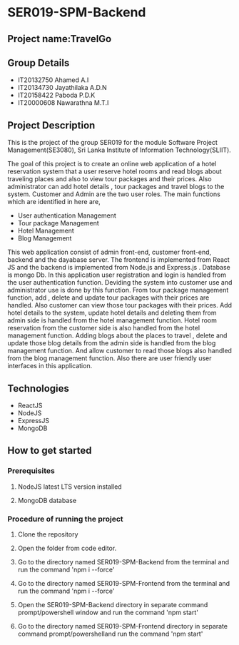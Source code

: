 # SER019-SPM-Backend
## Project name:TravelGo 
## Group Details

* IT20132750 Ahamed A.I
* IT20134730 Jayathilaka A.D.N
* IT20158422 Paboda P.D.K
* IT20000608 Nawarathna M.T.I

## Project Description

This is the project of the group SER019 for the module Software Project Management(SE3080), Sri Lanka Institute of Information Technology(SLIIT).


The goal of this project is to create an online web application of a hotel reservation system that a user reserve hotel rooms and read blogs about traveling places and also to view tour packages and their prices. Also administrator can add hotel details , tour packages and travel blogs to the system. Customer and Admin are the two user roles. The main functions which are identified in here are,

* User authentication Management
* Tour package  Management
* Hotel Management
* Blog Management


This web application consist of admin front-end, customer front-end, backend and the dayabase server. The frontend is implemented from React JS and the backend is implemented from Node.js and Express.js . Database is mongo Db. In this application user registration and login is handled from the user authentication function. Deviding the system into customer use and administrator use is done by this function. From tour package management function, add , delete and update tour packages with their prices are handled. Also customer can view those tour packages with 
their prices. Add hotel details to the system, update hotel details and deleting them from admin side is handled from the hotel management function. Hotel room reservation from the customer side is also handled from the hotel management function. Adding blogs about the places to travel , delete and update those blog details from the admin side is handled from the blog management function. And allow customer to read those blogs also handled from the blog management function. Also there are user friendly user interfaces in this application.
## Technologies

* ReactJS
* NodeJS
* ExpressJS
* MongoDB

## How to get started
### Prerequisites

1. NodeJS latest LTS version installed

2. MongoDB database

### Procedure of running the project

1. Clone the repository

2. Open the folder from code editor.

3. Go to the directory named SER019-SPM-Backend from the terminal  and run the command 'npm i --force'

4. Go to the directory named SER019-SPM-Frontend from the terminal and run the command 'npm i --force'

5. Open the SER019-SPM-Backend directory in separate command prompt/powershell window and run the command 'npm start' 

6. Go to the directory named SER019-SPM-Frontend directory in separate command prompt/powershelland run the command 'npm start'
